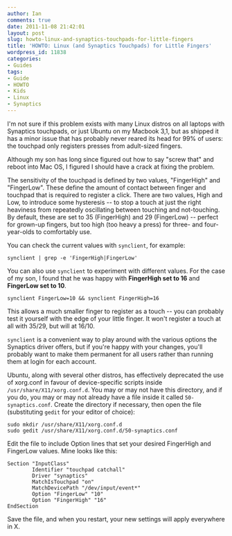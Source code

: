 ```yaml
---
author: Ian
comments: true
date: 2011-11-08 21:42:01
layout: post
slug: howto-linux-and-synaptics-touchpads-for-little-fingers
title: 'HOWTO: Linux (and Synaptics Touchpads) for Little Fingers'
wordpress_id: 11838
categories:
- Guides
tags:
- Guide
- HOWTO
- Kids
- Linux
- Synaptics
---
```


I'm not sure if this problem exists with many Linux distros on all laptops with Synaptics touchpads, or just Ubuntu on my Macbook 3,1, but as shipped it has a minor issue that has probably never reared its head for 99% of users: the touchpad only registers presses from adult-sized fingers.

Although my son has long since figured out how to say "screw that" and reboot into Mac OS, I figured I should have a crack at fixing the problem.

The sensitivity of the touchpad is defined by two values, "FingerHigh" and "FingerLow".  These define the amount of contact between finger and touchpad that is required to register a click.  There are two values, High and Low, to introduce some hysteresis -- to stop a touch at just the right heaviness from repeatedly oscillating between touching and not-touching.  By default, these are set to 35 (FingerHigh) and 29 (FingerLow) -- perfect for grown-up fingers, but too high (too heavy a press) for three- and four-year-olds to comfortably use.

You can check the current values with `synclient`, for example:
   
    synclient | grep -e 'FingerHigh|FingerLow'

You can also use `synclient` to experiment with different values.  For the case of my son, I found that he was happy with **FingerHigh set to 16** and **FingerLow set to 10**.
    
    synclient FingerLow=10 && synclient FingerHigh=16

This allows a much smaller finger to register as a touch -- you can probably test it yourself with the edge of your little finger.  It won't register a touch at all with 35/29, but will at 16/10.

`synclient` is a convenient way to play around with the various options the Synaptics driver offers, but if you're happy with your changes, you'll probably want to make them permanent for all users rather than running them at login for each account.

Ubuntu, along with several other distros, has effectively deprecated the use of xorg.conf in favour of device-specific scripts inside `/usr/share/X11/xorg.conf.d`.  You may or may not have this directory, and if you do, you may or may not already have a file inside it called `50-synaptics.conf`.  Create the directory if necessary, then open the file (substituting `gedit` for your editor of choice):
    
    sudo mkdir /usr/share/X11/xorg.conf.d
    sudo gedit /usr/share/X11/xorg.conf.d/50-synaptics.conf

Edit the file to include Option lines that set your desired FingerHigh and FingerLow values.  Mine looks like this:
    
    Section "InputClass"
            Identifier "touchpad catchall"
            Driver "synaptics"
            MatchIsTouchpad "on"
            MatchDevicePath "/dev/input/event*"
            Option "FingerLow" "10"
            Option "FingerHigh" "16"
    EndSection

Save the file, and when you restart, your new settings will apply everywhere in X.
